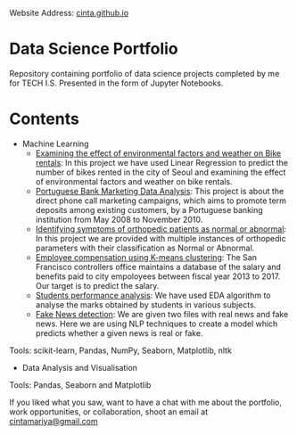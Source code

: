 Website Address: [cinta.github.io](https://cintamariyatomy.github.io/cinta.github.io/)

# Data Science Portfolio

Repository containing portfolio of data science projects completed by me for TECH I.S. Presented in the form of Jupyter Notebooks.

# Contents
* Machine Learning
   * [Examining the effect of environmental factors and weather on Bike rentals](https://github.com/cintamariyatomy/cinta.github.io/blob/main/Seoul%20bike%20data%20analysis%20using%20linear%20regression.ipynb): In this project we have used Linear Regression to predict the number of bikes rented in the city of Seoul and examining the effect of environmental factors and weather on bike rentals.
   * [Portuguese Bank Marketing Data Analysis](https://github.com/cintamariyatomy/cinta.github.io/blob/main/%20Portuguese%20Bank%20Marketing%20Data%20Analysis.ipynb): This project is about the direct phone call marketing campaigns, which aims to promote term deposits among existing customers, by a Portuguese banking institution from May 2008 to November 2010. 
   * [Identifying symptoms of orthopedic patients as normal or abnormal](https://github.com/cintamariyatomy/cinta.github.io/blob/main/Biomechanical%20Features%20of%20Orthopedic%20Patient%20Analysis%20using%20KNN%20%26%20NB.ipynb): In this project we are provided with multiple instances of orthopedic parameters with their classification as Normal or Abnormal.
   * [Employee compensation using K-means clustering](https://github.com/cintamariyatomy/cinta.github.io/blob/main/Employee%20compensation%20using%20K-means%20clustering.ipynb): The San Francisco controllers office maintains a database of the salary and benefits paid to city empoloyees between fiscal year 2013 to 2017. Our target is to predict the salary.
   * [Students performance analysis](https://github.com/cintamariyatomy/cinta.github.io/blob/main/Students%20Performance%20Analysis.ipynb): We have used EDA algorithm to analyse the marks obtained by students in various subjects.
   * [Fake News detection](https://github.com/cintamariyatomy/cinta.github.io/blob/main/Fake%20news.ipynb): We are given two files with real news and fake news. Here we are using NLP techniques to create a model which predicts whether a given news is real or fake.

Tools: scikit-learn, Pandas, NumPy, Seaborn, Matplotlib, nltk

* Data Analysis and Visualisation

Tools: Pandas, Seaborn and Matplotlib

If you liked what you saw, want to have a chat with me about the portfolio, work opportunities, or collaboration, shoot an email at cintamariya@gmail.com
